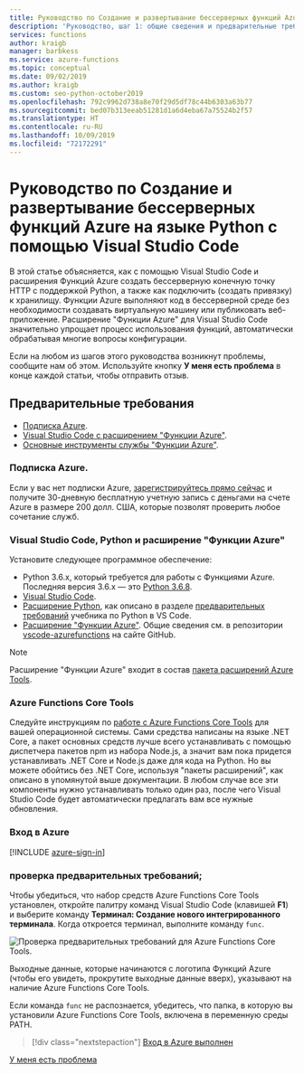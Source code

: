 ```yaml
---
title: Руководство по Создание и развертывание бессерверных функций Azure на языке Python с помощью Visual Studio Code
description: 'Руководство, шаг 1: общие сведения и предварительные требования.'
services: functions
author: kraigb
manager: barbkess
ms.service: azure-functions
ms.topic: conceptual
ms.date: 09/02/2019
ms.author: kraigb
ms.custom: seo-python-october2019
ms.openlocfilehash: 792c9962d738a8e70f29d5df78c44b6303a63b77
ms.sourcegitcommit: bed07b313eeab51281d1a6d4eba67a75524b2f57
ms.translationtype: HT
ms.contentlocale: ru-RU
ms.lasthandoff: 10/09/2019
ms.locfileid: "72172291"
---
```

# <a name="tutorial-create-and-deploy-serverless-azure-functions-in-python-with-visual-studio-code"></a>Руководство по Создание и развертывание бессерверных функций Azure на языке Python с помощью Visual Studio Code

В этой статье объясняется, как с помощью Visual Studio Code и расширения Функций Azure создать бессерверную конечную точку HTTP с поддержкой Python, а также как подключить (создать привязку) к хранилищу. Функции Azure выполняют код в бессерверной среде без необходимости создавать виртуальную машину или публиковать веб-приложение. Расширение "Функции Azure" для Visual Studio Code значительно упрощает процесс использования функций, автоматически обрабатывая многие вопросы конфигурации.

Если на любом из шагов этого руководства возникнут проблемы, сообщите нам об этом. Используйте кнопку **У меня есть проблема** в конце каждой статьи, чтобы отправить отзыв.

## <a name="prerequisites"></a>Предварительные требования

- [Подписка Azure](#azure-subscription).
- [Visual Studio Code с расширением "Функции Azure"](#visual-studio-code-python-and-the-azure-functions-extension).
- [Основные инструменты службы "Функции Azure"](#azure-functions-core-tools).

### <a name="azure-subscription"></a>Подписка Azure.

Если у вас нет подписки Azure, [зарегистрируйтесь прямо сейчас](https://azure.microsoft.com/free/?utm_source=campaign&utm_campaign=vscode-tutorial-functions-extension&mktingSource=vscode-tutorial-functions-extension) и получите 30-дневную бесплатную учетную запись с деньгами на счете Azure в размере 200 долл. США, которые позволят проверить любое сочетание служб.

### <a name="visual-studio-code-python-and-the-azure-functions-extension"></a>Visual Studio Code, Python и расширение "Функции Azure"

Установите следующее программное обеспечение:

- Python 3.6.x, который требуется для работы с Функциями Azure. Последняя версия 3.6.x — это [Python 3.6.8](https://www.python.org/downloads/release/python-368/).
- [Visual Studio Code](https://code.visualstudio.com/).
- [Расширение Python](https://marketplace.visualstudio.com/items?itemName=ms-python.python), как описано в разделе [предварительных требований](https://code.visualstudio.com/docs/python/python-tutorial) учебника по Python в VS Code.
- [Расширение "Функции Azure"](https://marketplace.visualstudio.com/items?itemName=ms-azuretools.vscode-azurefunctions). Общие сведения см. в репозитории [vscode-azurefunctions](https://github.com/Microsoft/vscode-azurefunctions) на сайте GitHub.

> [!NOTE]
> Расширение "Функции Azure" входит в состав [пакета расширений Azure Tools](https://marketplace.visualstudio.com/items?itemName=ms-vscode.vscode-node-azure-pack).

### <a name="azure-functions-core-tools"></a>Azure Functions Core Tools

Следуйте инструкциям по [работе с Azure Functions Core Tools](/azure/azure-functions/functions-run-local#v2) для вашей операционной системы. Сами средства написаны на языке .NET Core, а пакет основных средств лучше всего устанавливать с помощью диспетчера пакетов npm из набора Node.js, а значит вам пока придется устанавливать .NET Core и Node.js даже для кода на Python. Но вы можете обойтись без .NET Core, используя "пакеты расширений", как описано в упомянутой выше документации. В любом случае все эти компоненты нужно устанавливать только один раз, после чего Visual Studio Code будет автоматически предлагать вам все нужные обновления.

### <a name="sign-in-to-azure"></a>Вход в Azure

[!INCLUDE [azure-sign-in](includes/azure-sign-in.md)]

### <a name="verify-prerequisites"></a>проверка предварительных требований;

Чтобы убедиться, что набор средств Azure Functions Core Tools установлен, откройте палитру команд Visual Studio Code (клавишей **F1**) и выберите команду **Терминал: Создание нового интегрированного терминала**. Когда откроется терминал, выполните команду `func`.

![Проверка предварительных требований для Azure Functions Core Tools.](media/tutorial-vs-code-serverless-python/check-prereqs.png)

Выходные данные, которые начинаются с логотипа Функций Azure (чтобы его увидеть, прокрутите выходные данные вверх), указывают на наличие Azure Functions Core Tools.

Если команда `func` не распознается, убедитесь, что папка, в которую вы установили Azure Functions Core Tools, включена в переменную среды PATH.

> [!div class="nextstepaction"]
> [Вход в Azure выполнен](tutorial-vs-code-serverless-python-02.md)

[У меня есть проблема](https://www.research.net/r/PWZWZ52?tutorial=vscode-functions-python&step=01-verify-prerequisites)

